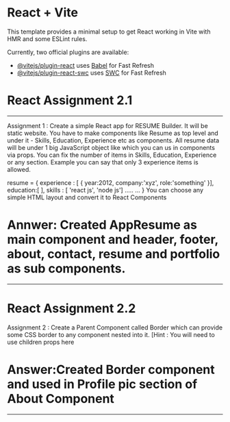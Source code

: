 # React + Vite

This template provides a minimal setup to get React working in Vite with HMR and some ESLint rules.

Currently, two official plugins are available:

- [@vitejs/plugin-react](https://github.com/vitejs/vite-plugin-react/blob/main/packages/plugin-react/README.md) uses [Babel](https://babeljs.io/) for Fast Refresh
- [@vitejs/plugin-react-swc](https://github.com/vitejs/vite-plugin-react-swc) uses [SWC](https://swc.rs/) for Fast Refresh

# React Assignment 2.1
--------------------------------------------------------------------------------
Assignment 1 : Create a simple React app for RESUME Builder. It will be static website. You have to make components like Resume as top level and under it - Skills, Education, Experience etc as components. All resume data will be under 1 big JavaScript object like which you can us in components via props. You can fix the number of items in Skills, Education, Experience or any section. Example you can say that only 3 experience items is allowed.

 resume = {
    experience : [ { year:2012, company:'xyz', role:'something' }],
    education:[ ],
    skills : [ 'react js', 'node js']
    .....
    ...
    }
You can choose any simple HTML layout and convert it to React Components
# Annwer: Created AppResume as main component and header, footer, about, contact, resume and portfolio as sub components.

--------------------------------------------------------------------------------
# React Assignment 2.2
Assignment 2 : Create a Parent Component called Border which can provide some CSS border to any component nested into it.
[Hint : You will need to use children props here

 <Border> 
     <Component> 
 <Border />

# Answer:Created Border component and used in Profile pic section of About Component

--------------------------------------------------------------------------------